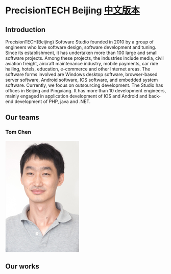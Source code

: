 # PrecisionTECH Beijing [中文版本](README_CN.md)

## Introduction

PrecisionTECH(Beijing) Software Studio founded in 2010 by a group of engineers who love software design, software development and tuning. Since its establishment, it has undertaken more than 100 large and small software projects. Among these projects, the industries include media, civil aviation freight, aircraft maintenance industry, mobile payments, car ride hailing, hotels, education, e-commerce and other Internet areas. The software forms involved are Windows desktop software, browser-based server software, Android software, IOS software, and embedded system software. Currently, we focus on outsourcing development. The Studio has offices in Beijing and Pingxiang. It has more than 10 development engineers, mainly engaged in application development of IOS and Android and back-end development of PHP, java and .NET.

## Our teams

### Tom Chen

![Tom Chen](images/tomchen.png "Tom Chen")


## Our works



